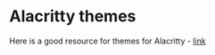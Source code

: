 # Alacritty themes

Here is a good resource for themes for Alacritty - [link](https://github.com/alacritty/alacritty-theme)
